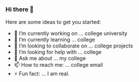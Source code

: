 ### Hi there 👋

Here are some ideas to get you started:

- 🔭 I’m currently working on ... college university
- 🌱 I’m currently learning ... college
- 👯 I’m looking to collaborate on ... college projects
- 🤔 I’m looking for help with ... college
- 💬 Ask me about ... my college
- 📫 How to reach me: ... college email
- ⚡ Fun fact: ... I am real.


